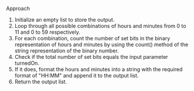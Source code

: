 Approach
1. Initialize an empty list to store the output.
2. Loop through all possible combinations of hours and minutes from 0 to 11 and 0 to 59 respectively.
3. For each combination, count the number of set bits in the binary representation of hours and minutes by using the count() method of the string representation of the binary number.
4. Check if the total number of set bits equals the input parameter turnedOn.
5. If it does, format the hours and minutes into a string with the required format of "HH:MM" and append it to the output list.
6. Return the output list.